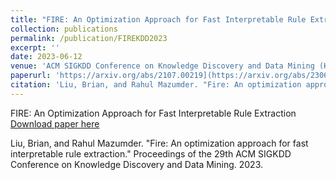 ```yaml
---
title: "FIRE: An Optimization Approach for Fast Interpretable Rule Extraction"
collection: publications
permalink: /publication/FIREKDD2023
excerpt: ''
date: 2023-06-12
venue: 'ACM SIGKDD Conference on Knowledge Discovery and Data Mining (KDD)'
paperurl: 'https://arxiv.org/abs/2107.00219](https://arxiv.org/abs/2306.07432)'
citation: 'Liu, Brian, and Rahul Mazumder. "Fire: An optimization approach for fast interpretable rule extraction." Proceedings of the 29th ACM SIGKDD Conference on Knowledge Discovery and Data Mining. 2023.'
---
```


FIRE: An Optimization Approach for Fast Interpretable Rule Extraction
[Download paper here](https://arxiv.org/abs/2306.07432)

Liu, Brian, and Rahul Mazumder. "Fire: An optimization approach for fast interpretable rule extraction." Proceedings of the 29th ACM SIGKDD Conference on Knowledge Discovery and Data Mining. 2023.
